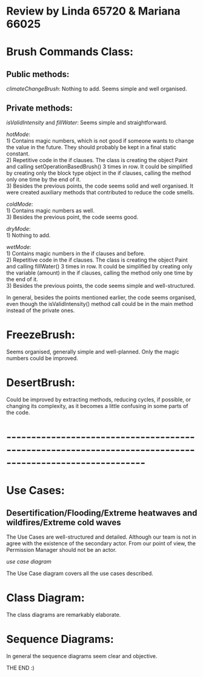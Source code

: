 # Review by Linda 65720 & Mariana 66025

# Brush Commands Class:
## Public methods:
*climateChangeBrush*: Nothing to add. Seems simple and well organised.

## Private methods:
*isValidIntensity* and *fillWater*: Seems simple and straightforward. 

*hotMode*: 
<br> 1) Contains magic numbers, which is not good if someone wants to change the value in the future. They should probably be kept in a final static constant.
<br> 2) Repetitive code in the if clauses. The class is creating the object Paint and calling setOperationBasedBrush() 3 times in row. 
It could be simplified by creating only the block type object in the if clauses, calling the method only one time by the end of it.
<br> 3) Besides the previous points, the code seems solid and well organised. It were created auxiliary methods that contributed
to reduce the code smells.

*coldMode*:
<br> 1) Contains magic numbers as well.
<br> 3) Besides the previous point, the code seems good.

*dryMode*:
<br> 1) Nothing to add. 

*wetMode*:
<br> 1) Contains magic numbers in the if clauses and before.
<br> 2) Repetitive code in the if clauses. The class is creating the object Paint and calling fillWater() 3 times in row.
It could be simplified by creating only the variable (amount) in the if clauses, calling the method only one time by the end of it.
<br> 3) Besides the previous points, the code seems simple and well-structured.

In general, besides the points mentioned earlier, the code seems organised, even though the isValidIntensity() method call
could be in the main method instead of the private ones.

# FreezeBrush:
Seems organised, generally simple and well-planned. Only the magic numbers could be improved.

# DesertBrush:
Could be improved by extracting methods, reducing cycles, if possible, or changing its complexity, as it becomes a little confusing in some parts of the code.

# --------------------------------------------------------------------------------------------------------

# Use Cases:

## Desertification/Flooding/Extreme heatwaves and wildfires/Extreme cold waves

The Use Cases are well-structured and detailed. Although our team is not in agree with 
the existence of the secondary actor. From our point of view, the Permission Manager should 
not be an actor.

*use case diagram*

The Use Case diagram covers all the use cases described. 

# Class Diagram:
The class diagrams are remarkably elaborate.

# Sequence Diagrams:
In general the sequence diagrams seem clear and objective.


THE END :)